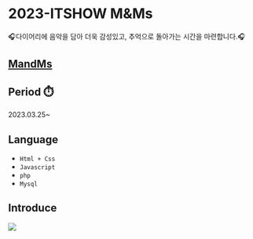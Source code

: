 # 2023-ITSHOW M&Ms
🎧다이어리에 음악을 담아 더욱 감성있고, 추억으로 돌아가는 시간을 마련합니다.🎧<br>

## [MandMs](https://mandms.emirim.kr/index.html)

## Period ⏱️
2023.03.25~ 

## Language
- ```Html + Css```
- ```Javascript```
- ```php```
- ```Mysql```

## Introduce
<img src = "https://user-images.githubusercontent.com/108276366/227950858-4c92b062-7609-4a56-924a-d712bdd15770.png">
